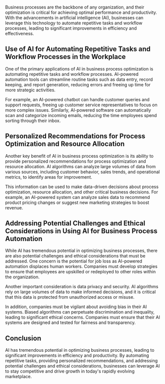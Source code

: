 

Business processes are the backbone of any organization, and their optimization is critical for achieving optimal performance and productivity. With the advancements in artificial intelligence (AI), businesses can leverage this technology to automate repetitive tasks and workflow processes, leading to significant improvements in efficiency and effectiveness.

Use of AI for Automating Repetitive Tasks and Workflow Processes in the Workplace
---------------------------------------------------------------------------------

One of the primary applications of AI in business process optimization is automating repetitive tasks and workflow processes. AI-powered automation tools can streamline routine tasks such as data entry, record keeping, and report generation, reducing errors and freeing up time for more strategic activities.

For example, an AI-powered chatbot can handle customer queries and support requests, freeing up customer service representatives to focus on more complex issues. Similarly, AI-powered software can automatically scan and categorize incoming emails, reducing the time employees spend sorting through their inbox.

Personalized Recommendations for Process Optimization and Resource Allocation
-----------------------------------------------------------------------------

Another key benefit of AI in business process optimization is its ability to provide personalized recommendations for process optimization and resource allocation. AI algorithms can analyze large volumes of data from various sources, including customer behavior, sales trends, and operational metrics, to identify areas for improvement.

This information can be used to make data-driven decisions about process optimization, resource allocation, and other critical business decisions. For example, an AI-powered system can analyze sales data to recommend product pricing changes or suggest new marketing strategies to boost revenue.

Addressing Potential Challenges and Ethical Considerations in Using AI for Business Process Automation
------------------------------------------------------------------------------------------------------

While AI has tremendous potential in optimizing business processes, there are also potential challenges and ethical considerations that must be addressed. One concern is the potential for job loss as AI-powered automation displaces human workers. Companies must develop strategies to ensure that employees are upskilled or redeployed to other roles within the organization.

Another important consideration is data privacy and security. AI algorithms rely on large volumes of data to make informed decisions, and it is critical that this data is protected from unauthorized access or misuse.

In addition, companies must be vigilant about avoiding bias in their AI systems. Biased algorithms can perpetuate discrimination and inequality, leading to significant ethical concerns. Companies must ensure that their AI systems are designed and tested for fairness and transparency.

Conclusion
----------

AI has tremendous potential in optimizing business processes, leading to significant improvements in efficiency and productivity. By automating repetitive tasks, providing personalized recommendations, and addressing potential challenges and ethical considerations, businesses can leverage AI to stay competitive and drive growth in today's rapidly evolving marketplace.


